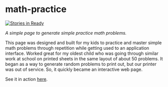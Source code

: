 # math-practice
[![Stories in Ready](https://badge.waffle.io/jasonhale/math-practice.svg?label=ready&title=Ready)](http://waffle.io/jasonhale/math-practice)

*A simple page to generate simple practice math problems.*

This page was designed and built for my kids to practice and master simple math problems through repetition while getting used to an application interface. Worked great for my oldest child who was going through similar work at school on printed sheets in the same layout of about 50 problems. It began as a way to generate random problems to print out, but our printer was out of service. So, it quickly became an interactive web page.

See it in action [here](https://jasonhale.github.io/math-practice/).
